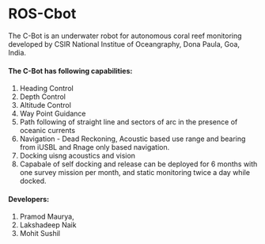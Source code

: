 # ROS-Cbot
The C-Bot is an underwater robot for autonomous coral reef monitoring  developed by CSIR National Institue of Oceangraphy, Dona Paula, Goa, India.

#### The C-Bot has following capabilities:
1. Heading Control
2. Depth Control
3. Altitude Control
4. Way Point Guidance
5. Path following of straight line and sectors of arc in the presence of oceanic currents
6. Navigation - Dead Reckoning, Acoustic based use range and bearing from iUSBL and Rnage only based navigation.
7. Docking uisng acoustics and vision
8. Capabale of self docking and release can be deployed for 6 months with one survey mission per month, and static monitoring twice a day while docked.

#### Developers:
1. Pramod Maurya,
2. Lakshadeep Naik
3. Mohit Sushil
